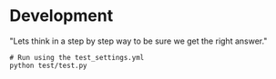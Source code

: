 
# Development
"Lets think in a step by step way to be sure we get the right answer."

```
# Run using the test_settings.yml
python test/test.py
```


